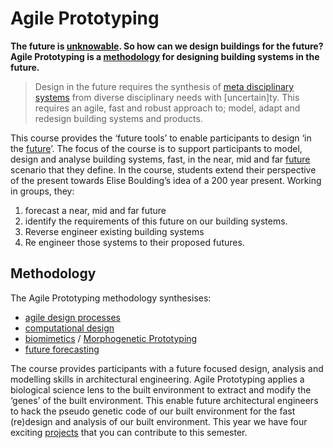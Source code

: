 # Agile Prototyping

**The future is [unknowable]. So how can we design buildings for the future? Agile Prototyping is a [methodology] for designing building systems in the future.**

>Design in the future requires the synthesis of [meta disciplinary systems] from diverse disciplinary needs with [uncertain]ty.  This requires an agile, fast and robust approach to; model, adapt and redesign building systems and products.

This course provides the ‘future tools’ to enable participants to design ‘in the [future]’. The focus of the course is to support participants to model, design and analyse building systems, fast, in the near, mid and far [future] scenario that they define. In the course, students extend their perspective of the present towards Elise Boulding’s idea of a 200 year present. Working in groups, they:

1. forecast a near, mid and far future
2. identify the requirements of this future on our building systems.
3. Reverse engineer existing building systems
4. Re engineer those systems to their proposed futures.

## Methodology
The Agile Prototyping methodology synthesises:
- [agile design processes](Concepts/Agile) 
- [computational design](Concepts/ComputationalDesign)
- [biomimetics](Concepts/Biomimetics) / [Morphogenetic Prototyping](Concepts/MorphogeneticPrototyping)
- [future forecasting](Concepts/Futures)

The course provides participants with a future focused design, analysis and modelling skills in architectural engineering. Agile Prototyping applies a biological science lens to the built environment to extract and modify the ‘genes’ of the built environment. This enable future architectural engineers to hack the pseudo genetic code of our built environment for the fast (re)design and analysis of our built environment. This year we have four exciting [projects] that you can contribute to this semester.


<!-- link -->
[meta disciplinary systems]: /Agile/Concepts/MetaDisciplinary
[unknowable]: /Agile/Concepts/Futures
[future]: /Agile/Concepts/Futures
[methodology]: /Agile/Methodology
[projects]: /Agile/Projects
